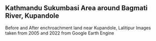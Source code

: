 ## Kathmandu Sukumbasi Area around Bagmati River, Kupandole

Before and After enchroachment land near Kupandole, Lalitipur
Images taken from 2005 and 2022 from Google Earth Engine

<script src="https://cdn.commoninja.com/sdk/latest/commonninja.js" defer></script> <div class="commonninja_component pid-bd0d7431-9dc4-42ee-9e41-827144bd27d1"></div>

<script src="https://cdn.commoninja.com/sdk/latest/commonninja.js" defer></script>
<div class="commonninja_component pid-799145b8-44f8-42a7-af64-ca629927be14"></div>
